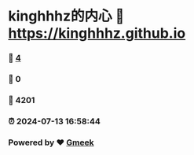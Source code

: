 # kinghhhz的内心 :link: https://kinghhhz.github.io 
### :page_facing_up: [4](https://kinghhhz.github.io/tag.html) 
### :speech_balloon: 0 
### :hibiscus: 4201 
### :alarm_clock: 2024-07-13 16:58:44 
### Powered by :heart: [Gmeek](https://github.com/Meekdai/Gmeek)
